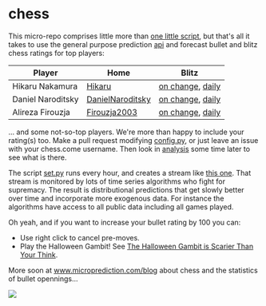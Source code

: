# chess

This micro-repo comprises little more than [one little script](https://github.com/microprediction/chess/blob/main/set.py), but that's all it
takes to use the general purpose prediction [api](http://api.microprediction.org/) and forecast bullet and blitz chess ratings for top players:

| Player            | Home                                                              | Blitz                                                                                                   |
|-------------------|-------------------------------------------------------------------|-----------------------------------------------------------------------------------------------------------|
| Hikaru Nakamura   | [Hikaru](https://www.chess.com/member/hikaru)                     | [on change](https://www.microprediction.org/stream_dashboard.html?stream=chess_blitz_level_Hikaru),  [daily](https://www.microprediction.org/stream_dashboard.html?stream=chess_blitz_daily_Hikaru)            |
| Daniel Naroditsky | [DanielNaroditsky](https://www.chess.com/member/danielnaroditsky) | [on change](https://www.microprediction.org/stream_dashboard.html?stream=chess_bullet_level_DanielNaroditsky), [daily](https://www.microprediction.org/stream_dashboard.html?stream=chess_bullet_daily_DanielNaroditsky) |
| Alireza Firouzja  | [Firouzja2003](https://www.chess.com/member/firouzja2003)         | [on change](https://www.microprediction.org/stream_dashboard.html?stream=chess_bullet_level_Firouzja2003), [daily](https://www.microprediction.org/stream_dashboard.html?stream=chess_bullet_daily_Firouzja2003)     |

... and some not-so-top players. We're more than happy to include your rating(s) too. Make a pull request modifying [config.py](https://github.com/microprediction/chess/blob/main/config.py), or just leave an issue with your chess.come username. Then look in [analysis](https://github.com/microprediction/chess/tree/main/analysis) some time later to see what is there. 

The script [set.py](https://github.com/microprediction/chess/blob/main/set.py) runs every hour, and creates a stream like [this one](https://www.microprediction.org/stream_dashboard.html?stream=chess_bullet_level_DanielNaroditsky). That stream is monitored by lots of time series algorithms who fight for supremacy. The result is distributional predictions that get slowly better over time and incorporate more exogenous data. For instance the algorithms have access to all public data including all games played. 

Oh yeah, and if you want to increase your bullet rating by 100 you can:
- Use right click to cancel pre-moves.
- Play the Halloween Gambit! See [The Halloween Gambit is Scarier Than Your Think](https://www.chess.com/blog/PinIsMightier/the-halloween-gambit-is-scarier-than-you-think-4).  

More soon at www.microprediction.com/blog about chess and the statistics of bullet opennings...

![](https://github.com/microprediction/chess/blob/main/bullet-chess-ai.png)
